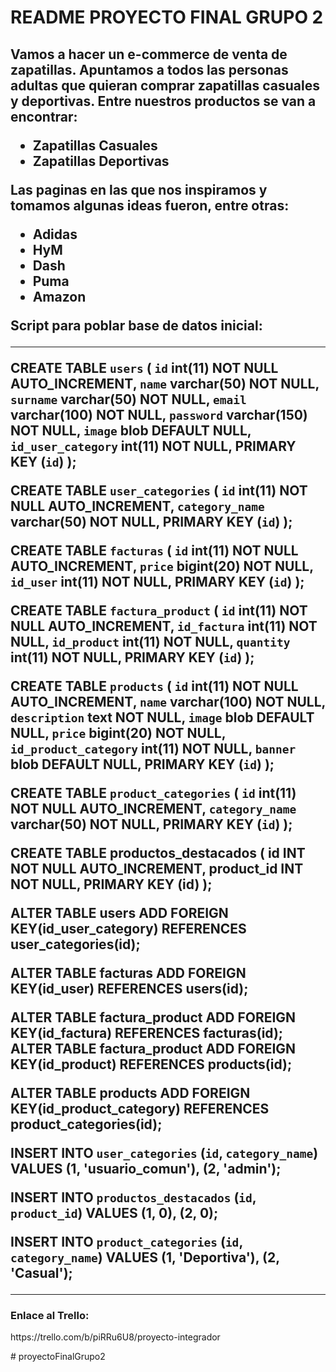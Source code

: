 <h1>README PROYECTO FINAL GRUPO 2<h2>

<p>
Vamos a hacer un e-commerce de venta de zapatillas. Apuntamos a todos las personas adultas que quieran comprar zapatillas casuales y deportivas. Entre nuestros productos se van a encontrar:
</p>
<ul>
  <li>Zapatillas Casuales</li>
  <li>Zapatillas Deportivas</li>
</ul>

<p>
Las paginas en las que nos inspiramos y tomamos algunas ideas fueron, entre otras:
</p>
<ul>
  <li>Adidas</li>
  <li>HyM</li>
  <li>Dash</li>
  <li>Puma</li>
  <li>Amazon</li>
</ul>

Script para poblar base de datos inicial:

---

CREATE TABLE `users` (
`id` int(11) NOT NULL AUTO_INCREMENT,
`name` varchar(50) NOT NULL,
`surname` varchar(50) NOT NULL,
`email` varchar(100) NOT NULL,
`password` varchar(150) NOT NULL,
`image` blob DEFAULT NULL,
`id_user_category` int(11) NOT NULL,
PRIMARY KEY (`id`)
);

CREATE TABLE `user_categories` (
`id` int(11) NOT NULL AUTO_INCREMENT,
`category_name` varchar(50) NOT NULL,
PRIMARY KEY (`id`)
);

CREATE TABLE `facturas` (
`id` int(11) NOT NULL AUTO_INCREMENT,
`price` bigint(20) NOT NULL,
`id_user` int(11) NOT NULL,
PRIMARY KEY (`id`)
);

CREATE TABLE `factura_product` (
`id` int(11) NOT NULL AUTO_INCREMENT,
`id_factura` int(11) NOT NULL,
`id_product` int(11) NOT NULL,
`quantity` int(11) NOT NULL,
PRIMARY KEY (`id`)
);

CREATE TABLE `products` (
`id` int(11) NOT NULL AUTO_INCREMENT,
`name` varchar(100) NOT NULL,
`description` text NOT NULL,
`image` blob DEFAULT NULL,
`price` bigint(20) NOT NULL,
`id_product_category` int(11) NOT NULL,
`banner` blob DEFAULT NULL,
PRIMARY KEY (`id`)
);

CREATE TABLE `product_categories` (
`id` int(11) NOT NULL AUTO_INCREMENT,
`category_name` varchar(50) NOT NULL,
PRIMARY KEY (`id`)
);

CREATE TABLE productos_destacados (
id INT NOT NULL AUTO_INCREMENT,
product_id INT NOT NULL,
PRIMARY KEY (id)
);

ALTER TABLE users ADD FOREIGN KEY(id_user_category) REFERENCES user_categories(id);

ALTER TABLE facturas ADD FOREIGN KEY(id_user) REFERENCES users(id);

ALTER TABLE factura_product ADD FOREIGN KEY(id_factura) REFERENCES facturas(id);
ALTER TABLE factura_product ADD FOREIGN KEY(id_product) REFERENCES products(id);

ALTER TABLE products ADD FOREIGN KEY(id_product_category) REFERENCES product_categories(id);

INSERT INTO `user_categories` (`id`, `category_name`)
VALUES (1, 'usuario_comun'), (2, 'admin');

INSERT INTO `productos_destacados` (`id`, `product_id`)
VALUES (1, 0), (2, 0);

INSERT INTO `product_categories` (`id`, `category_name`)
VALUES (1, 'Deportiva'), (2, 'Casual');

---

<h3>Enlace al Trello:</h3>
<p>https://trello.com/b/piRRu6U8/proyecto-integrador</p>
#   p r o y e c t o F i n a l G r u p o 2 
 
 
